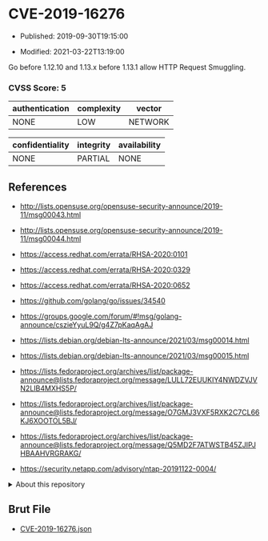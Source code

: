 # CVE-2019-16276

- Published: 2019-09-30T19:15:00

- Modified: 2021-03-22T13:19:00

Go before 1.12.10 and 1.13.x before 1.13.1 allow HTTP Request Smuggling.

### CVSS Score: **5**

| authentication | complexity | vector |
| --- | --- | --- |
| NONE | LOW | NETWORK |

| confidentiality | integrity | availability |
| --- | --- | --- |
| NONE | PARTIAL | NONE |

## References

* http://lists.opensuse.org/opensuse-security-announce/2019-11/msg00043.html

* http://lists.opensuse.org/opensuse-security-announce/2019-11/msg00044.html

* https://access.redhat.com/errata/RHSA-2020:0101

* https://access.redhat.com/errata/RHSA-2020:0329

* https://access.redhat.com/errata/RHSA-2020:0652

* https://github.com/golang/go/issues/34540

* https://groups.google.com/forum/#!msg/golang-announce/cszieYyuL9Q/g4Z7pKaqAgAJ

* https://lists.debian.org/debian-lts-announce/2021/03/msg00014.html

* https://lists.debian.org/debian-lts-announce/2021/03/msg00015.html

* https://lists.fedoraproject.org/archives/list/package-announce@lists.fedoraproject.org/message/LULL72EUUKIY4NWDZVJVN2LIB4MXHS5P/

* https://lists.fedoraproject.org/archives/list/package-announce@lists.fedoraproject.org/message/O7GMJ3VXF5RXK2C7CL66KJ6XOOTOL5BJ/

* https://lists.fedoraproject.org/archives/list/package-announce@lists.fedoraproject.org/message/Q5MD2F7ATWSTB45ZJIPJHBAAHVRGRAKG/

* https://security.netapp.com/advisory/ntap-20191122-0004/

<details>
<summary>About this repository</summary> 

  This repository is part of the project [Live Hack CVE](https://github.com/Live-Hack-CVE). Main website can be found [www.live-hack.org](https://www.live-hack.org) 
  
  Made by [Sn0wAlice](https://github.com/Sn0wAlice) for the people that care about security and need to have a feed of the latest CVEs. Hope you enjoy it, don't forget to star the repo and follow me on [Twitter](https://twitter.com/Sn0wAlice) and [Github](https://github.com/Sn0wAlice). And that is my [personnal website](https://www.alice-snow.me/)

  - [Home Page](https://github.com/Live-Hack-CVE)
  - [Framework](https://github.com/Live-Hack-CVE/cve-framework)
  - [CVE database](https://github.com/Live-Hack-CVE/full_database)
  - [Changelog](https://github.com/Live-Hack-CVE/Changelog)
</details>

## Brut File

* [CVE-2019-16276.json](https://raw.githubusercontent.com/Live-Hack-CVE/full_database/main/cves/2019/CVE-2019-16276.json)

